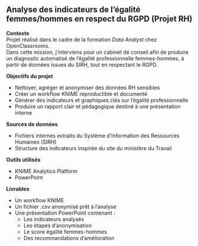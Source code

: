 ## Analyse des indicateurs de l’égalité femmes/hommes en respect du RGPD (Projet RH)

**Contexte**  
Projet réalisé dans le cadre de la formation *Data Analyst* chez OpenClassrooms.  
Dans cette mission, j’interviens pour un cabinet de conseil afin de produire un diagnostic automatisé de l’égalité professionnelle femmes-hommes, à partir de données issues du SIRH, tout en respectant le RGPD.

**Objectifs du projet**  
- Nettoyer, agréger et anonymiser des données RH sensibles  
- Créer un workflow KNIME reproductible et documenté  
- Générer des indicateurs et graphiques clés sur l’égalité professionnelle  
- Produire un rapport clair et pédagogique destiné à une présentation interne

**Sources de données**  
- Fichiers internes extraits du Système d’Information des Ressources Humaines (SIRH)  
- Structure des indicateurs inspirée du site du ministère du Travail

**Outils utilisés**  
- KNIME Analytics Platform  
- PowerPoint 

**Livrables**  
- Un workflow KNIME 
- Un fichier .csv anonymisé prêt à l’analyse
- Une présentation PowerPoint contenant :
  - Les indicateurs analysés  
  - Les étapes d’anonymisation  
  - Le score égalité femmes-hommes  
  - Des recommandations d’amélioration

